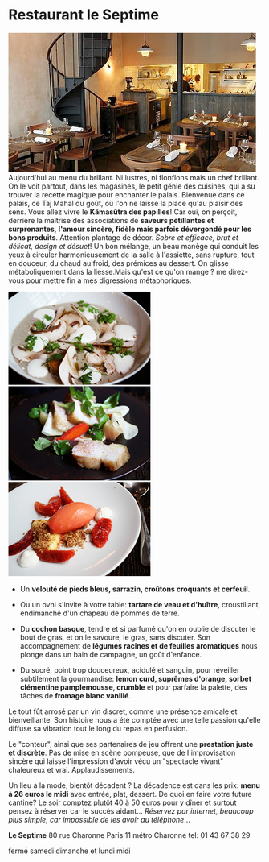 # Restaurant le Septime

![le septime](img/septime1.jpg)
Aujourd'hui au menu du brillant.
Ni lustres, ni flonflons mais un chef brillant.
On le voit partout, dans les magasines, le petit génie des cuisines, qui a su trouver la recette magique pour enchanter le palais.
Bienvenue dans ce palais, ce Taj Mahal du goût, où l'on ne laisse la place qu'au plaisir des sens.
Vous allez vivre le **Kâmasûtra des papilles**!
Car oui, on perçoit, derrière la maîtrise des associations de **saveurs pétillantes et surprenantes**, 
**l'amour sincère, fidèle mais parfois dévergondé pour les bons produits**.
Attention plantage de décor.
*Sobre et efficace, brut et délicat, design et désuet*!
Un bon mélange, un beau manège qui conduit les yeux à circuler harmonieusement de la salle à l'assiette, sans rupture, tout en douceur, du chaud au froid, des prémices au dessert.
On glisse métaboliquement dans la liesse.Mais qu'est ce qu'on mange ? me direz-vous pour mettre fin à mes digressions métaphoriques.

![le septime](img/septime2.jpg)
![le septime](img/septime3.jpg)
![le septime](img/septime4.jpg)

* Un **velouté de pieds bleus, sarrazin, croûtons croquants et cerfeuil**.

* Ou un ovni s'invite à votre table: **tartare de veau et d'huître**, croustillant, endimanché d'un chapeau de pommes de terre.

* Du **cochon basque**, tendre et si parfumé qu'on en oublie de discuter le bout de gras, et on le savoure, le gras, sans discuter. Son accompagnement de **légumes racines et de feuilles aromatiques** nous plonge dans un bain de campagne, un goût d'enfance.

* Du sucré, point trop douceureux, acidulé et sanguin, pour réveiller subtilement la gourmandise: **lemon curd, suprêmes d'orange, sorbet clémentine pamplemousse, crumble** et pour parfaire la palette, des tâches de **fromage blanc vanillé**.

Le tout fût arrosé par un vin discret, comme une présence amicale et bienveillante. Son histoire nous a été comptée avec une telle passion qu'elle diffuse sa vibration tout le long du repas en perfusion.

Le "conteur", ainsi que ses partenaires de jeu offrent une **prestation juste et discrète**. Pas de mise en scène pompeuse, que de l'improvisation sincère qui laisse l'impression d'avoir vécu un "spectacle vivant" chaleureux et vrai.
Applaudissements.

Un lieu à la mode, bientôt décadent ?
La décadence est dans les prix: **menu à 26 euros le midi** avec entrée, plat, dessert.
De quoi en faire votre future cantine?
Le soir comptez plutôt 40 à 50 euros pour y dîner et surtout pensez à réserver car le succès aidant...
*Réservez par internet, beaucoup plus simple, car impossible de les avoir au téléphone*...

**Le Septime**
80 rue Charonne Paris 11
métro Charonne
tel: 01 43 67 38 29

fermé samedi dimanche et lundi midi
